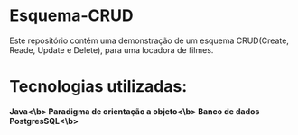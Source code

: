 # Esquema-CRUD
Este repositório contém uma demonstração de um esquema CRUD(Create, Reade, Update e Delete), para uma locadora de filmes.

# Tecnologias utilizadas:
  <b>Java<\b>
  <b>Paradigma de orientação a objeto<\b>
  <b>Banco de dados PostgresSQL<\b>
